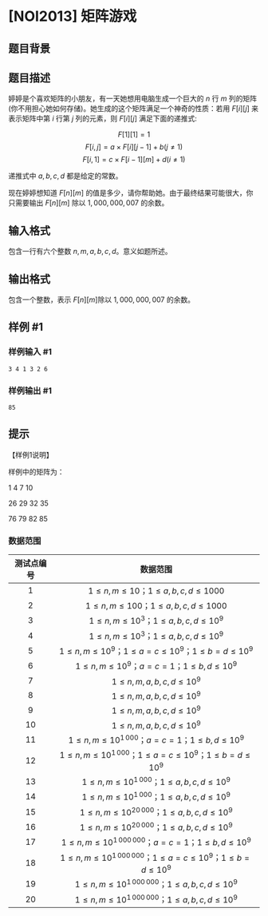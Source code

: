 # [NOI2013] 矩阵游戏

## 题目背景



## 题目描述

婷婷是个喜欢矩阵的小朋友，有一天她想用电脑生成一个巨大的 $n$ 行 $m$ 列的矩阵(你不用担心她如何存储)。她生成的这个矩阵满足一个神奇的性质：若用 $F[i][j]$ 来表示矩阵中第 $i$ 行第 $j$ 列的元素，则 $F[i][j]$ 满足下面的递推式:

$$
F[1][1]=1
$$
$$
F[i,j]=a\times F[i][j-1]+b (j\neq 1)
$$
$$
F[i,1]=c\times F[i-1][m]+d (i\neq 1)
$$

递推式中 $a,b,c,d$ 都是给定的常数。

现在婷婷想知道 $F[n][m]$ 的值是多少，请你帮助她。由于最终结果可能很大，你只需要输出 $F[n][m]$ 除以 $1,000,000,007$ 的余数。


## 输入格式

包含一行有六个整数 $n,m,a,b,c,d$。意义如题所述。


## 输出格式

包含一个整数，表示 $F[n][m]$除以 $1,000,000,007$ 的余数。


## 样例 #1

### 样例输入 #1
```
3 4 1 3 2 6
```

### 样例输出 #1

```
85
```

## 提示

【样例1说明】

样例中的矩阵为：

1 4 7 10

26 29 32 35

76 79 82 85


### 数据范围

| 测试点编号 | 数据范围 |
| :-: | :-: |
| 1 | $1 \le n,m \le 10$；$1 \le a,b,c,d \le 1000$ |
| 2 | $1 \le n,m \le 100$；$1 \le a,b,c,d \le 1000$ |
| 3 | $1 \le n,m \le 10^3$；$1 \le a,b,c,d \le 10^9$ |
| 4 | $1 \le n,m \le 10^3$；$1 \le a,b,c,d \le 10^9$ |
| 5 | $1 \le n,m \le 10^9$；$1 \le a = c \le 10^9$；$1 \le b = d \le 10^9$ |
| 6 | $1 \le n,m \le 10^9$；$a = c = 1$；$1 \le b,d \le 10^9$ |
| 7 | $1 \le n,m,a,b,c,d \le 10^9$ |
| 8 | $1 \le n,m,a,b,c,d \le 10^9$ |
| 9 | $1 \le n,m,a,b,c,d \le 10^9$ |
| 10 | $1 \le n,m,a,b,c,d \le 10^9$ |
| 11 | $1 \le n,m \le 10^{1\,000}$；$a = c = 1$；$1 \le b,d \le 10^9$ |
| 12 | $1 \le n,m \le 10^{1\,000}$；$1 \le a = c \le 10^9$；$1 \le b = d \le 10^9$ |
| 13 | $1 \le n,m \le 10^{1\,000}$；$1 \le a,b,c,d \le 10^9$ |
| 14 | $1 \le n,m \le 10^{1\,000}$；$1 \le a,b,c,d \le 10^9$ |
| 15 | $1 \le n,m \le 10^{20\,000}$；$1 \le a,b,c,d \le 10^9$ |
| 16 | $1 \le n,m \le 10^{20\,000}$；$1 \le a,b,c,d \le 10^9$ |
| 17 | $1 \le n,m \le 10^{1\,000\,000}$；$a = c = 1$；$1 \le b,d \le 10^9$ |
| 18 | $1 \le n,m \le 10^{1\,000\,000}$；$1 \le a = c \le 10^9$；$1 \le b = d \le 10^9$ |
| 19 | $1 \le n,m \le 10^{1\,000\,000}$；$1 \le a,b,c,d \le 10^9$ |
| 20 | $1 \le n,m \le 10^{1\,000\,000}$；$1 \le a,b,c,d \le 10^9$ |
